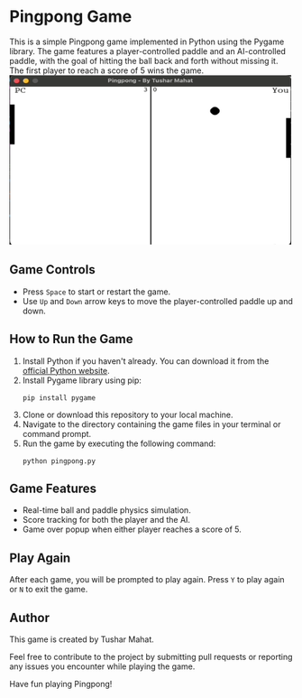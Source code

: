 # Pingpong Game

This is a simple Pingpong game implemented in Python using the Pygame library. The game features a player-controlled paddle and an AI-controlled paddle, with the goal of hitting the ball back and forth without missing it. The first player to reach a score of 5 wins the game.
<img src="demo.gif" alt="Pingpong Game GIF" width="500" height="300">
## Game Controls

- Press `Space` to start or restart the game.
- Use `Up` and `Down` arrow keys to move the player-controlled paddle up and down.

## How to Run the Game

1. Install Python if you haven't already. You can download it from the [official Python website](https://www.python.org/downloads/).
2. Install Pygame library using pip:
   ```
   pip install pygame
   ```
3. Clone or download this repository to your local machine.
4. Navigate to the directory containing the game files in your terminal or command prompt.
5. Run the game by executing the following command:
   ```
   python pingpong.py
   ```

## Game Features

- Real-time ball and paddle physics simulation.
- Score tracking for both the player and the AI.
- Game over popup when either player reaches a score of 5.

## Play Again

After each game, you will be prompted to play again. Press `Y` to play again or `N` to exit the game.

## Author

This game is created by Tushar Mahat.

Feel free to contribute to the project by submitting pull requests or reporting any issues you encounter while playing the game.

Have fun playing Pingpong!
